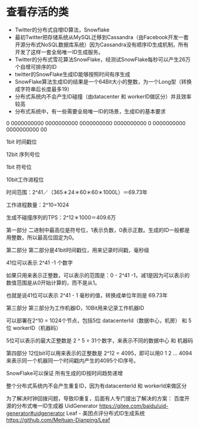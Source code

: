 # 查看存活的类
* Twitter的分布式自增ID算法，Snowflake
* 最初Twitter把存储系统从MySQL迁移到Cassandra（由Facebook开发一套开源分布式NoSQL数据库系统）因为Cassandra没有顺序ID生成机制，所有开发了这样一套全局唯一ID生成服务。
* Twitter的分布式雪花算法SnowFlake，经测试SnowFlake每秒可以产生26万个自增可排序的ID
* twitter的SnowFlake生成ID能够按照时间有序生成
* SnowFlake算法生成ID的结果是一个64Bit大小的整数，为一个Long型（转换成字符串后长度最多19）
* 分布式系统内不会产生ID碰撞（由datacenter 和 workerID做区分）并且效率较高
* 分布式系统中，有一些需要全局唯一ID的场景，生成ID的基本要求

0 0000000000 0000000000 0000000000 0000000000 0 0000000000 0000000000 00

1bit 时间戳位

12bit 序列号位

1bit 符号位

10bit工作进程位

时间范围：2^41／（365＊24＊60＊60＊1000L）＝69.73年

工作进程数量：2^10=1024

生成不碰撞序列的TPS：2^12＊1000＝409.6万

第一部分
二进制中最高位是符号位，1表示负数，0表示正数。生成的ID一般都是用整数，所以最高位固定为0。

第二部分
第二部分是41bit时间戳位，用来记录时间戳，毫秒级

41位可以表示 2^41 -1 个数字

如果只用来表示正整数，可以表示的范围是：0 - 2^41 -1，减1是因为可以表示的数值范围是从0开始计算的，而不是从1。

也就是说41位可以表示 2^41 - 1 毫秒的值，转换成单位年则是 69.73年

第三部分
第三部分为工作机器ID，10Bit用来记录工作机器ID

可以部署在2^10 = 1024个节点，包括5位 datacenterId（数据中心，机房） 和 5位 workerID（机器码）

5位可以表示的最大正整数是 2 ^ 5 = 31个数字，来表示不同的数据中心 和 机器码

第四部分
12位bit可以用来表示的正整数是 2^12 = 4095，即可以用0 1 2 … 4094 来表示同一个机器同一个时间戳内产生的4095个ID序号。

SnowFlake可以保证
所有生成的ID按时间趋势递增

整个分布式系统内不会产生重复ID，因为有datacenterId 和 workerId来做区分

为了解决时钟回拨问题，导致ID重复，后面有人专门提出了解决的方案：
百度开源的分布式唯一ID生成器 UidGenerator
https://gitee.com/baidu/uid-generator#uidgenerator
Leaf - 美团点评分布式ID生成系统
https://github.com/Meituan-Dianping/Leaf
